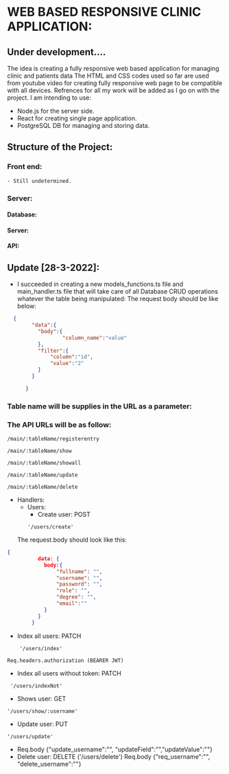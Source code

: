 # WEB BASED RESPONSIVE CLINIC APPLICATION:
## Under development....

The idea is creating a fully responsive web based application for managing clinic and patients data
The HTML and CSS codes used so far are used from youtube video for creating fully responsive web page to be compatible with all devices.
Refrences for all my work will be added as I go on with the project.
I am intending to use:
- Node.js for the server side.
- React for creating single page application.
- PostgreSQL DB for managing and storing data.



## Structure of the Project:
  ### Front end:
    - Still undetermined.
  ### Server:
  #### Database:
  #### Server:
  #### API:
  ## Update [28-3-2022]:
  - I succeeded in creating a new models_functions.ts file and main_handler.ts file that will take care of all Database CRUD operations whatever the table being manipulated:
    The request body should be like below:
```JSON
  {
        "data":{
          "body":{
                  "column_name":"value"
          },
          "filter":{
              "column":"id",
              "value":"2"
          }     
        }

      } 
```
### Table name will be supplies in the URL as a parameter:
### The API URLs will be as follow:   

```
/main/:tableName/registerentry 
```
``` 
/main/:tableName/show 
```
``` 
/main/:tableName/showall 
```
``` 
/main/:tableName/update 
```
```
/main/:tableName/delete 
```


- Handlers:
    - Users:
        - Create user: POST 
        ```
        '/users/create'
        ```
    The request.body should look like this:

```JSON
{
          data: {
            body:{
                "fullname": "",
                "username": "",
                "password": "",
                "role": "",
                "degree": "",
                "email":""
            }
          }
        }
```

  - Index all users: PATCH 
````
    '/users/index' 
````
````
Req.headers.authorization (BEARER JWT) 

````
  - Index all users without token: PATCH 
````
 '/users/indexNot'
````
  - Shows user: GET 
````
'/users/show/:username'
````  
  - Update user: PUT 
````
'/users/update'
````

  - Req.body {"update_username":"", "updateField":"","updateValue":""}
  - Delete user: DELETE ('/users/delete') Req.body {"req_username":"", "delete_username":""}
